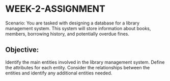 # WEEK-2-ASSIGNMENT
Scenario: You are tasked with designing a database for a library management system. This system will store information about books, members, borrowing history, and potentially overdue fines.

## Objective:

Identify the main entities involved in the library management system.
Define the attributes for each entity.
Consider the relationships between the entities and identify any additional entities needed.
